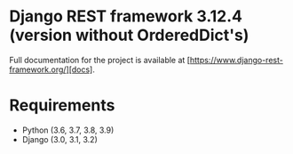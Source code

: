 # Django REST framework 3.12.4 (version without OrderedDict's)

Full documentation for the project is available at [https://www.django-rest-framework.org/][docs].


# Requirements

* Python (3.6, 3.7, 3.8, 3.9)
* Django (3.0, 3.1, 3.2)
